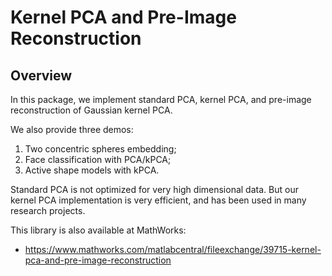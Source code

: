 # Kernel PCA and Pre-Image Reconstruction

## Overview

In this package, we implement standard PCA, kernel PCA, and pre-image reconstruction of Gaussian kernel PCA.

We also provide three demos:
1. Two concentric spheres embedding;
2. Face classification with PCA/kPCA;
3. Active shape models with kPCA.

Standard PCA is not optimized for very high dimensional data. But our kernel PCA implementation is very efficient, and has been used in many research projects.

This library is also available at MathWorks:
* https://www.mathworks.com/matlabcentral/fileexchange/39715-kernel-pca-and-pre-image-reconstruction